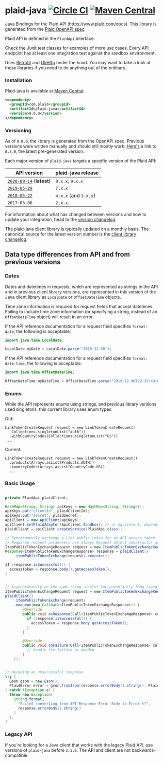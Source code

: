 # plaid-java [![Circle CI](https://circleci.com/gh/plaid/plaid-java.svg?style=svg&circle-token=4ed876775bc0ac7fba18124bc835a9e82dab0c53)](https://app.circleci.com/pipelines/github/plaid/plaid-java) [![Maven Central](https://maven-badges.herokuapp.com/maven-central/com.plaid/plaid-java/badge.svg)](https://maven-badges.herokuapp.com/maven-central/com.plaid/plaid-java)

Java Bindings for the Plaid API (https://www.plaid.com/docs). This library is generated from the [Plaid OpenAPI spec](https://github.com/plaid/plaid-openapi).

Plaid API is defined in the `PlaidApi` interface.

Check the Junit test classes for examples of more use cases. Every API endpoint has at
least one integration test against the sandbox environment.

Uses [Retrofit](https://github.com/square/retrofit) and [OkHttp](https://github.com/square/okhttp) under
the hood. You may want to take a look at those libraries if you need to do anything out of the ordinary.

### Installation

Plaid-java is available at [Maven Central](https://search.maven.org/#search%7Cga%7C1%7Cplaid-java)

```xml
<dependency>
  <groupId>com.plaid</groupId>
  <artifactId>plaid-java</artifactId>
  <version>9.0.0</version>
</dependency>
```

### Versioning

As of `9.0.0`, the library is generated from the OpenAPI spec. Previous versions were written manually and should still mostly work. [Here's](https://github.com/plaid/plaid-java/releases/tag/plaid-java-8.5.0) a link to `8.5.0`, the latest pre-generated version.

Each major version of `plaid-java` targets a specific version of the Plaid API:

| API version                                         | plaid-java release    |
| --------------------------------------------------- | --------------------- |
| [`2020-09-14`][api-version-2020-09-14] (**latest**) | `8.x.x`, `9.x.x`      |
| [`2019-05-29`][api-version-2019-05-29]              | `7.x.x`               |
| [`2018-05-22`][api-version-2018-05-22]              | `4.x.x` (and `3.x.x`) |
| `2017-03-08`                                        | `2.x.x`               |

For information about what has changed between versions and how to update your integration, head to the [version changelog][version-changelog].

The plaid-java client library is typically updated on a monthly basis. The canonical source for the latest version number is the [client library changelog](https://github.com/plaid/plaid-java/blob/master/CHANGELOG.md).

## Data type differences from API and from previous versions

### Dates
Dates and datetimes in requests, which are represented as strings in the API and in previous client library versions, are represented in this version of the Java client library as `LocalDate` or `OffsetDateTime` objects. 

Time zone information is required for request fields that accept datetimes. Failing to include time zone information (or specifying a string, instead of an `OffsetDateTime` object) will result in an error.

If the API reference documentation for a request field specifies `format: date`, the following is acceptable:

```java
import java.time.LocalDate;

LocalDate myDate = LocalDate.parse("2019-12-06");
```

If the API reference documentation for a request field specifies `format: date-time`, the following is acceptable:


```java
import java.time.OffsetDateTime;

OffsetDateTime myDateTime = OffsetDateTime.parse("2019-12-06T22:35:49+00:00");
```

### Enums
While the API represents enums using strings, and previous library versions used singletons, this current library uses enum types.

Old:
```
LinkTokenCreateRequest request = new LinkTokenCreateRequest(
   Collections.singletonList("auth"))
  .withCountryCodes(Collections.singletonList("US"))
...
```

Current:
```
LinkTokenCreateRequest request = new LinkTokenCreateRequest()
  .products(Arrays.asList(Products.AUTH))
  .countryCodes(Arrays.asList(CountryCode.US))
  ...
```


### Basic Usage

```java

private PlaidApi plaidClient;

HashMap<String, String> apiKeys = new HashMap<String, String>();
apiKeys.put("clientId", plaidClientId);
apiKeys.put("secret", plaidSecret);
apiClient = new ApiClient(apiKeys);
apiClient.setPlaidAdapter(ApiClient.Sandbox); // or equivalent, depending on which environment you're calling into
plaidClient = apiClient.createService(PlaidApi.class);

// Synchronously exchange a Link public_token for an API access_token
// Required request parameters are always Request object constructor arguments
ItemPublicTokenExchangeRequest request = new ItemPublicTokenExchangeRequest().publicToken("the_link_public_token");
Response<ItemPublicTokenExchangeResponse> response = plaidClient()
    .itemPublicTokenExchange(request).execute();

if (response.isSuccessful()) {
  accessToken = response.body().getAccessToken();
}


// Asynchronously do the same thing. Useful for potentially long-lived calls.
ItemPublicTokenExchangeRequest request = new ItemPublicTokenExchangeRequest().publicToken(publicToken);
plaidClient()
    .itemPublicTokenExchange(request)
    .enqueue(new Callback<ItemPublicTokenExchangeResponse>() {
        @Override
        public void onResponse(Call<ItemPublicTokenExchangeResponse> call, Response<ItemPublicTokenExchangeResponse> response) {
          if (response.isSuccessful()) {
            accessToken = response.body.getAccessToken();
          }
        }

        @Override
        public void onFailure(Call<ItemPublicTokenExchangeResponse> call, Throwable t) {
          // handle the failure as needed
        }
    });


// Decoding an unsuccessful response
try {
  Gson gson = new Gson();
  PlaidError error = gson.fromJson(response.errorBody().string(), PlaidError.class);
} catch (Exception e) {
  throw new Exception(
    String.format(
      "Failed converting from API Response Error Body to Error %f",
      response.errorBody().string()
    )
  );
}
```

### Legacy API

If you're looking for a Java client that works with the legacy Plaid API, use
versions of `plaid-java` before `2.1.0`. The API and client are not backwards-compatible.

[version-changelog]: https://plaid.com/docs/api/versioning/
[api-version-2018-05-22]: https://plaid.com/docs/api/versioning/#2018-05-22
[api-version-2019-05-29]: https://plaid.com/docs/api/versioning/#2019-05-29
[api-version-2020-09-14]: https://plaid.com/docs/api/versioning/#2020-09-14
